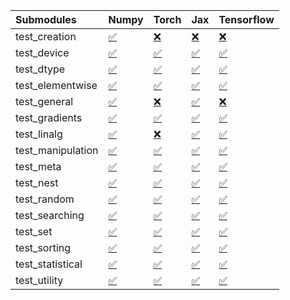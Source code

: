 | Submodules        | Numpy                                                                                                                           | Torch                                                                                                                           | Jax                                                                                                                             | Tensorflow                                                                                                                      |
|:------------------|:--------------------------------------------------------------------------------------------------------------------------------|:--------------------------------------------------------------------------------------------------------------------------------|:--------------------------------------------------------------------------------------------------------------------------------|:--------------------------------------------------------------------------------------------------------------------------------|
| test_creation     | <a href="https://github.com/unifyai/ivy/runs/8081369237?check_suite_focus=true" rel="noopener noreferrer" target="_blank">✅</a> | <a href="https://github.com/unifyai/ivy/runs/8081370576?check_suite_focus=true" rel="noopener noreferrer" target="_blank">❌</a> | <a href="https://github.com/unifyai/ivy/runs/8081372040?check_suite_focus=true" rel="noopener noreferrer" target="_blank">❌</a> | <a href="https://github.com/unifyai/ivy/runs/8081373363?check_suite_focus=true" rel="noopener noreferrer" target="_blank">❌</a> |
| test_device       | <a href="https://github.com/unifyai/ivy/runs/8081369357?check_suite_focus=true" rel="noopener noreferrer" target="_blank">✅</a> | <a href="https://github.com/unifyai/ivy/runs/8081370671?check_suite_focus=true" rel="noopener noreferrer" target="_blank">✅</a> | <a href="https://github.com/unifyai/ivy/runs/8081372167?check_suite_focus=true" rel="noopener noreferrer" target="_blank">✅</a> | <a href="https://github.com/unifyai/ivy/runs/8081373434?check_suite_focus=true" rel="noopener noreferrer" target="_blank">✅</a> |
| test_dtype        | <a href="https://github.com/unifyai/ivy/runs/8081369445?check_suite_focus=true" rel="noopener noreferrer" target="_blank">✅</a> | <a href="https://github.com/unifyai/ivy/runs/8081370760?check_suite_focus=true" rel="noopener noreferrer" target="_blank">✅</a> | <a href="https://github.com/unifyai/ivy/runs/8081372267?check_suite_focus=true" rel="noopener noreferrer" target="_blank">✅</a> | <a href="https://github.com/unifyai/ivy/runs/8081373502?check_suite_focus=true" rel="noopener noreferrer" target="_blank">✅</a> |
| test_elementwise  | <a href="https://github.com/unifyai/ivy/runs/8081369522?check_suite_focus=true" rel="noopener noreferrer" target="_blank">✅</a> | <a href="https://github.com/unifyai/ivy/runs/8081370875?check_suite_focus=true" rel="noopener noreferrer" target="_blank">✅</a> | <a href="https://github.com/unifyai/ivy/runs/8081372361?check_suite_focus=true" rel="noopener noreferrer" target="_blank">✅</a> | <a href="https://github.com/unifyai/ivy/runs/8081373583?check_suite_focus=true" rel="noopener noreferrer" target="_blank">✅</a> |
| test_general      | <a href="https://github.com/unifyai/ivy/runs/8081369620?check_suite_focus=true" rel="noopener noreferrer" target="_blank">✅</a> | <a href="https://github.com/unifyai/ivy/runs/8081370978?check_suite_focus=true" rel="noopener noreferrer" target="_blank">❌</a> | <a href="https://github.com/unifyai/ivy/runs/8081372453?check_suite_focus=true" rel="noopener noreferrer" target="_blank">✅</a> | <a href="https://github.com/unifyai/ivy/runs/8081373630?check_suite_focus=true" rel="noopener noreferrer" target="_blank">❌</a> |
| test_gradients    | <a href="https://github.com/unifyai/ivy/runs/8081369712?check_suite_focus=true" rel="noopener noreferrer" target="_blank">✅</a> | <a href="https://github.com/unifyai/ivy/runs/8081371059?check_suite_focus=true" rel="noopener noreferrer" target="_blank">✅</a> | <a href="https://github.com/unifyai/ivy/runs/8081372538?check_suite_focus=true" rel="noopener noreferrer" target="_blank">✅</a> | <a href="https://github.com/unifyai/ivy/runs/8081373710?check_suite_focus=true" rel="noopener noreferrer" target="_blank">✅</a> |
| test_linalg       | <a href="https://github.com/unifyai/ivy/runs/8081369801?check_suite_focus=true" rel="noopener noreferrer" target="_blank">✅</a> | <a href="https://github.com/unifyai/ivy/runs/8081371149?check_suite_focus=true" rel="noopener noreferrer" target="_blank">❌</a> | <a href="https://github.com/unifyai/ivy/runs/8081372634?check_suite_focus=true" rel="noopener noreferrer" target="_blank">✅</a> | <a href="https://github.com/unifyai/ivy/runs/8081373762?check_suite_focus=true" rel="noopener noreferrer" target="_blank">✅</a> |
| test_manipulation | <a href="https://github.com/unifyai/ivy/runs/8081369882?check_suite_focus=true" rel="noopener noreferrer" target="_blank">✅</a> | <a href="https://github.com/unifyai/ivy/runs/8081371238?check_suite_focus=true" rel="noopener noreferrer" target="_blank">✅</a> | <a href="https://github.com/unifyai/ivy/runs/8081372725?check_suite_focus=true" rel="noopener noreferrer" target="_blank">✅</a> | <a href="https://github.com/unifyai/ivy/runs/8081373843?check_suite_focus=true" rel="noopener noreferrer" target="_blank">✅</a> |
| test_meta         | <a href="https://github.com/unifyai/ivy/runs/8081369991?check_suite_focus=true" rel="noopener noreferrer" target="_blank">✅</a> | <a href="https://github.com/unifyai/ivy/runs/8081371365?check_suite_focus=true" rel="noopener noreferrer" target="_blank">✅</a> | <a href="https://github.com/unifyai/ivy/runs/8081372801?check_suite_focus=true" rel="noopener noreferrer" target="_blank">✅</a> | <a href="https://github.com/unifyai/ivy/runs/8081373898?check_suite_focus=true" rel="noopener noreferrer" target="_blank">✅</a> |
| test_nest         | <a href="https://github.com/unifyai/ivy/runs/8081370041?check_suite_focus=true" rel="noopener noreferrer" target="_blank">✅</a> | <a href="https://github.com/unifyai/ivy/runs/8081371469?check_suite_focus=true" rel="noopener noreferrer" target="_blank">✅</a> | <a href="https://github.com/unifyai/ivy/runs/8081372867?check_suite_focus=true" rel="noopener noreferrer" target="_blank">✅</a> | <a href="https://github.com/unifyai/ivy/runs/8081373964?check_suite_focus=true" rel="noopener noreferrer" target="_blank">✅</a> |
| test_random       | <a href="https://github.com/unifyai/ivy/runs/8081370101?check_suite_focus=true" rel="noopener noreferrer" target="_blank">✅</a> | <a href="https://github.com/unifyai/ivy/runs/8081371564?check_suite_focus=true" rel="noopener noreferrer" target="_blank">✅</a> | <a href="https://github.com/unifyai/ivy/runs/8081372935?check_suite_focus=true" rel="noopener noreferrer" target="_blank">✅</a> | <a href="https://github.com/unifyai/ivy/runs/8081374056?check_suite_focus=true" rel="noopener noreferrer" target="_blank">✅</a> |
| test_searching    | <a href="https://github.com/unifyai/ivy/runs/8081370189?check_suite_focus=true" rel="noopener noreferrer" target="_blank">✅</a> | <a href="https://github.com/unifyai/ivy/runs/8081371645?check_suite_focus=true" rel="noopener noreferrer" target="_blank">✅</a> | <a href="https://github.com/unifyai/ivy/runs/8081372999?check_suite_focus=true" rel="noopener noreferrer" target="_blank">✅</a> | <a href="https://github.com/unifyai/ivy/runs/8081374163?check_suite_focus=true" rel="noopener noreferrer" target="_blank">✅</a> |
| test_set          | <a href="https://github.com/unifyai/ivy/runs/8081370267?check_suite_focus=true" rel="noopener noreferrer" target="_blank">✅</a> | <a href="https://github.com/unifyai/ivy/runs/8081371707?check_suite_focus=true" rel="noopener noreferrer" target="_blank">✅</a> | <a href="https://github.com/unifyai/ivy/runs/8081373068?check_suite_focus=true" rel="noopener noreferrer" target="_blank">✅</a> | <a href="https://github.com/unifyai/ivy/runs/8081374236?check_suite_focus=true" rel="noopener noreferrer" target="_blank">✅</a> |
| test_sorting      | <a href="https://github.com/unifyai/ivy/runs/8081370330?check_suite_focus=true" rel="noopener noreferrer" target="_blank">✅</a> | <a href="https://github.com/unifyai/ivy/runs/8081371818?check_suite_focus=true" rel="noopener noreferrer" target="_blank">✅</a> | <a href="https://github.com/unifyai/ivy/runs/8081373147?check_suite_focus=true" rel="noopener noreferrer" target="_blank">✅</a> | <a href="https://github.com/unifyai/ivy/runs/8081374300?check_suite_focus=true" rel="noopener noreferrer" target="_blank">✅</a> |
| test_statistical  | <a href="https://github.com/unifyai/ivy/runs/8081370396?check_suite_focus=true" rel="noopener noreferrer" target="_blank">✅</a> | <a href="https://github.com/unifyai/ivy/runs/8081371897?check_suite_focus=true" rel="noopener noreferrer" target="_blank">✅</a> | <a href="https://github.com/unifyai/ivy/runs/8081373203?check_suite_focus=true" rel="noopener noreferrer" target="_blank">✅</a> | <a href="https://github.com/unifyai/ivy/runs/8081374380?check_suite_focus=true" rel="noopener noreferrer" target="_blank">✅</a> |
| test_utility      | <a href="https://github.com/unifyai/ivy/runs/8081370460?check_suite_focus=true" rel="noopener noreferrer" target="_blank">✅</a> | <a href="https://github.com/unifyai/ivy/runs/8081371964?check_suite_focus=true" rel="noopener noreferrer" target="_blank">✅</a> | <a href="https://github.com/unifyai/ivy/runs/8081373278?check_suite_focus=true" rel="noopener noreferrer" target="_blank">✅</a> | <a href="https://github.com/unifyai/ivy/runs/8081374449?check_suite_focus=true" rel="noopener noreferrer" target="_blank">✅</a> |